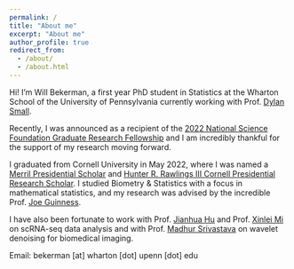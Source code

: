 ```yaml
---
permalink: /
title: "About me"
excerpt: "About me"
author_profile: true
redirect_from: 
  - /about/
  - /about.html
---
```


Hi! I’m Will Bekerman, a first year PhD student in Statistics at the Wharton School of the University of Pennsylvania currently working with Prof. [Dylan Small](https://statistics.wharton.upenn.edu/profile/dsmall/).

Recently, I was announced as a recipient of the [2022 National Science Foundation Graduate Research Fellowship](https://www.nsfgrfp.org/) and I am incredibly thankful for the support of my research moving forward.

I graduated from Cornell University in May 2022, where I was named a [Merril Presidential Scholar](https://scl.cornell.edu/about-scl/awards-funding/merrill-presidential-scholars-program) and [Hunter R. Rawlings III Cornell Presidential Research Scholar](https://scl.cornell.edu/get-involved/cornell-commitment/rawlings-cornell-presidential-research-scholars). I studied Biometry & Statistics with a focus in mathematical statistics, and my research was advised by the incredible Prof. [Joe Guinness](http://guinness.cals.cornell.edu/).

I have also been fortunate to work with Prof. [Jianhua Hu](https://www.publichealth.columbia.edu/people/our-faculty/jh3992) and Prof. [Xinlei Mi](https://www.feinberg.northwestern.edu/faculty-profiles/az/profile.html?xid=50312) on scRNA-seq data analysis and with Prof. [Madhur Srivastava](https://chemistry.cornell.edu/madhur-srivastava) on wavelet denoising for biomedical imaging.

Email: bekerman [at] wharton [dot] upenn [dot] edu